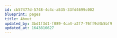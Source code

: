 ```yaml
---
id: cb57477d-5748-4c4c-a535-33fd4699c002
blueprint: pages
title: About
updated_by: 3bd1f3d1-f089-4ca4-a2f7-76ff9d4b5bf9
updated_at: 1643816627
---
```

